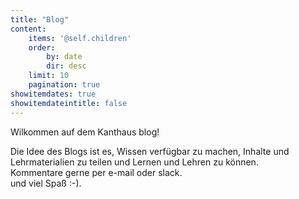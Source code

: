 ```yaml
---
title: "Blog"
content:
    items: '@self.children'
    order:
        by: date
        dir: desc
    limit: 10
    pagination: true
showitemdates: true
showitemdateintitle: false
---
```

Wilkommen auf dem Kanthaus blog!

Die Idee des Blogs ist es, Wissen verfügbar zu machen, Inhalte und Lehrmaterialien zu teilen und Lernen und Lehren zu können.  
Kommentare gerne per e-mail oder slack.  
und viel Spaß :-).